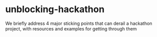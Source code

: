 # unblocking-hackathon
We briefly address 4 major sticking points that can derail a hackathon project, with resources and examples for getting through them
